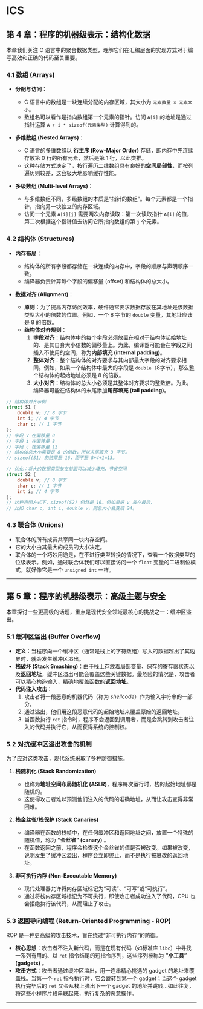 # ICS

## 第 4 章：程序的机器级表示：结构化数据

本章我们关注 C 语言中的聚合数据类型，理解它们在汇编层面的实现方式对于编写高效和正确的代码至关重要。

### 4.1 数组 (Arrays)

- **分配与访问**：
    - C 语言中的数组是一块连续分配的内存区域，其大小为 `元素数量 × 元素大小`。
    - 数组名可以看作是指向数组第一个元素的指针。访问 `A[i]` 的地址是通过指针运算 `A + i * sizeof(元素类型)` 计算得到的。

- **多维数组 (Nested Arrays)**：
    - C 语言的多维数组以 **行主序 (Row-Major Order)** 存储，即内存中先连续存放第 0 行的所有元素，然后是第 1 行，以此类推。
    - 这种存储方式决定了，按行遍历二维数组具有良好的**空间局部性**，而按列遍历则较差，这会极大地影响缓存性能。

- **多级数组 (Multi-level Arrays)**：
    - 与多维数组不同，多级数组的本质是“指针的数组”。每个元素都是一个指针，指向另一块独立的内存区域。
    - 访问一个元素 `A[i][j]` 需要两次内存读取：第一次读取指针 `A[i]` 的值，第二次根据这个指针值去访问它所指向数组的第 `j` 个元素。

### 4.2 结构体 (Structures)

- **内存布局**：
    - 结构体的所有字段都存储在一块连续的内存中，字段的顺序与声明顺序一致。
    - 编译器负责计算每个字段的偏移量 (offset) 和结构体的总大小。

- **数据对齐 (Alignment)**：
    - **原则**：为了提高内存访问效率，硬件通常要求数据存放在其地址是该数据类型大小的倍数的位置。例如，一个 8 字节的 `double` 变量，其地址应该是 8 的倍数。
    - **结构体对齐规则**：
        1. **字段对齐**：结构体中的每个字段必须放置在相对于结构体起始地址的、是其自身大小倍数的偏移量上。为此，编译器可能会在字段之间插入不使用的空间，称为**内部填充 (internal padding)**。
        2. **整体对齐**：整个结构体的对齐要求与其内部最大字段的对齐要求相同。例如，如果一个结构体中最大的字段是 `double`（8字节），那么整个结构体的起始地址必须是 8 的倍数。
        3. **大小对齐**：结构体的总大小必须是其整体对齐要求的整数倍。为此，编译器可能在结构体的末尾添加**尾部填充 (tail padding)**。

```c
// 结构体对齐示例
struct S1 {
    double v; // 8 字节
    int i; // 4 字节
    char c; // 1 字节
};
// 字段 v 在偏移量 0
// 字段 i 在偏移量 8
// 字段 c 在偏移量 12
// 结构体总大小需要是 8 的倍数，所以末尾填充 3 字节。
// sizeof(S1) 的结果是 16，而不是 8+4+1=13。

// 优化：将大的数据类型放在前面可以减少填充，节省空间
struct S2 {
    double v; // 8 字节
    char c; // 1 字节
    int i; // 4 字节
}; 
// 这种声明方式下，sizeof(S2) 仍然是 16。但如果把 v 放在最后，
// 比如 char c, int i, double v，则总大小会变成 24。
```

### 4.3 联合体 (Unions)

- 联合体的所有成员共享同一块内存空间。
- 它的大小由其最大的成员的大小决定。
- 联合体的一个巧妙用途是，在不进行类型转换的情况下，查看一个数据类型的位级表示。例如，通过联合体我们可以直接访问一个 `float` 变量的二进制位模式，就好像它是一个 `unsigned int` 一样。

---

## 第 5 章：程序的机器级表示：高级主题与安全

本章探讨一些更高级的话题，重点是现代安全领域最核心的挑战之一：缓冲区溢出。

### 5.1 缓冲区溢出 (Buffer Overflow)

- **定义**：当程序向一个缓冲区（通常是栈上的字符数组）写入的数据超出了其边界时，就会发生缓冲区溢出。
- **栈破坏 (Stack Smashing)**：由于栈上存放着局部变量、保存的寄存器状态以及**返回地址**，缓冲区溢出可能会覆盖这些关键数据。最危险的情况是，攻击者可以精心构造输入，精确地覆盖函数的**返回地址**。
- **代码注入攻击**：
    1. 攻击者将一段恶意的机器代码（称为 *shellcode*）作为输入字符串的一部分。
    2. 通过溢出，他们用这段恶意代码的起始地址来覆盖原始的返回地址。
    3. 当函数执行 `ret` 指令时，程序不会返回到调用者，而是会跳转到攻击者注入的代码并执行它，从而获得系统的控制权。

### 5.2 对抗缓冲区溢出攻击的机制

为了应对这类攻击，现代系统采取了多种防御措施。

1. **栈随机化 (Stack Randomization)**
    - 也称为**地址空间布局随机化 (ASLR)**，程序每次运行时，栈的起始地址都是随机的。
    - 这使得攻击者难以预测他们注入的代码的准确地址，从而让攻击变得非常困难。

2. **栈金丝雀/栈保护 (Stack Canaries)**
    - 编译器在函数的栈帧中，在任何缓冲区和返回地址之间，放置一个特殊的随机值，称为 **“金丝雀” (canary)** 。
    - 在函数返回之前，程序会检查这个金丝雀的值是否被改变。如果被改变，说明发生了缓冲区溢出，程序会立即终止，而不是执行被篡改的返回地址。

3. **非可执行内存 (Non-Executable Memory)**
    - 现代处理器允许将内存区域标记为“可读”、“可写”或“可执行”。
    - 通过将栈内存区域标记为不可执行，即使攻击者成功注入了代码，CPU 也会拒绝执行该代码，从而阻止了攻击。

### 5.3 返回导向编程 (Return-Oriented Programming - ROP)

ROP 是一种更高级的攻击技术，旨在绕过“非可执行内存”的防御。

- **核心思想**：攻击者不注入新代码，而是在现有代码（如标准库 `libc`）中寻找一系列有用的、以 `ret` 指令结尾的短指令序列，这些序列被称为 **“小工具” (gadgets)** 。
- **攻击方式**：攻击者通过缓冲区溢出，用一连串精心挑选的 gadget 的地址来覆盖栈。当第一个 `ret` 指令执行时，它会跳转到第一个 gadget；当这个 gadget 执行完毕后的 `ret` 又会从栈上弹出下一个 gadget 的地址并跳转...如此往复，将这些小程序片段串联起来，执行复杂的恶意操作。

---
